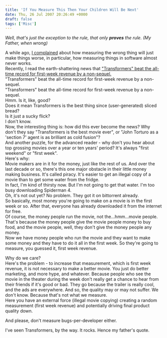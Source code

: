 ```yaml
---
title: 'If You Measure This Then Your Children Will Be Next'
date: Thu, 26 Jul 2007 20:26:49 +0000
draft: false
tags: ['Misc']
---
```


_Well, that's just the exception to the rule, that only **proves** the rule. (My Father, when wrong)_

A while ago, [I complained](http://www.pashabitz.com/PermaLink,guid,b80e5877-b9cc-4679-af6d-cf149fd12754.aspx) about how measuring the wrong thing will just make things worse, in particular, how measuring things in software almost never works.  
Recently, I read the earth-shattering news that ["Transformers" beat the all-time record for first-week revenue by a non-sequel.](http://www.mtv.com/movies/news/articles/1564255/story.jhtml)  
"Transformers" beat the all-time record for first-week revenue by a non-sequel.  
"Transformers" beat the all-time record for first-week revenue by a non-sequel.  
Hmm. Is it, like, good?  
Does it mean Transformers is the best thing since (user-generated) sliced bread?  
Is it just a sucky flick?  
I don't know.  
Now, the interesting thing is: how did this ever become the news? Why don't they say "Transformers is the best movie ever", or "John Torturo as a 'section 7' agent is as brilliant as cold fusion"?  
And another puzzle, for the advanced reader - why don't you hear about top grossing movies over a year or ten years' period? It's always "first weekend" or "first week".  
Here's why:  
Movie makers are in it for the money, just like the rest of us. And over the last decade or so, there's this one major obstacle in their little money making business. It's called piracy. It's easier to get an illegal copy of a movie than to get some water from the fridge.  
In fact, I'm kind of thirsty now. But I'm not going to get that water. I'm too busy downloading Spiderman 4.  
Oh, it's not out yet? No problem. They got it on bittorrent already.  
So basically, most money you're going to make on a movie is in the first week or so. After that, everyone has already downloaded it from the internet for free.  
Of course, the money people run the movie, not the...hmm...movie people. That's because the money people give the movie people money to buy food, and the movie people, well, they don't give the money people any money.  
Now we have money people who run the movie and they want to make some money and they have to do it all in the first week. So they're going to measure, you guessed it, first week revenue.  
  
Why do we care?  
Here's the problem - to increase that measurement, which is first week revenue, it is not necessary to make a better movie. You just do better marketing, and more hype, and whatever. Because people who see the movie in the theater during the week don't really get a chance to hear from their friends if it's good or bad. They go because the trailer is really cool, and the ads are everywhere. And so, the quality may or may not suffer. We don't know. Because that's not what we measure.  
Here you have an external force (illegal movie copying) creating a random measurement (first week revenue) and potentially driving final product quality down.  
  
And please, don't measure bugs-per-developer either.  
  
I've seen Transformers, by the way. It rocks. Hence my father's quote.